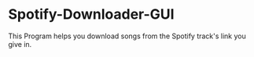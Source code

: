# Spotify-Downloader-GUI
This Program helps you download songs from the Spotify track's link you give in.
